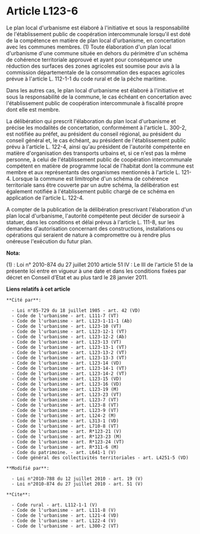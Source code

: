 # Article L123-6

Le plan local d'urbanisme est élaboré à l'initiative et sous la responsabilité de l'établissement public de coopération
intercommunale lorsqu'il est doté de la compétence en matière de plan local d'urbanisme, en concertation avec les communes
membres. (1) Toute élaboration d'un plan local d'urbanisme d'une commune située en dehors du périmètre d'un schéma de
cohérence territoriale approuvé et ayant pour conséquence une réduction des surfaces des zones agricoles est soumise pour
avis à la commission départementale de la consommation des espaces agricoles prévue à l'article L. 112-1-1 du code rural et
de la pêche maritime. 

Dans les autres cas, le plan local d'urbanisme est élaboré à l'initiative et sous la responsabilité de la commune, le cas
échéant en concertation avec l'établissement public de coopération intercommunale à fiscalité propre dont elle est membre. 

La délibération qui prescrit l'élaboration du plan local d'urbanisme et précise les modalités de concertation, conformément à
l'article L. 300-2, est notifiée au préfet, au président du conseil régional, au président du conseil général et, le cas
échéant, au président de l'établissement public prévu à l'article L. 122-4, ainsi qu'au président de l'autorité compétente en
matière d'organisation des transports urbains et, si ce n'est pas la même personne, à celui de l'établissement public de
coopération intercommunale compétent en matière de programme local de l'habitat dont la commune est membre et aux
représentants des organismes mentionnés à l'article L. 121-4. Lorsque la commune est limitrophe d'un schéma de cohérence
territoriale sans être couverte par un autre schéma, la délibération est également notifiée à l'établissement public chargé
de ce schéma en application de l'article L. 122-4. 

A compter de la publication de la délibération prescrivant l'élaboration d'un plan local d'urbanisme, l'autorité compétente
peut décider de surseoir à statuer, dans les conditions et délai prévus à l'article L. 111-8, sur les demandes d'autorisation
concernant des constructions, installations ou opérations qui seraient de nature à compromettre ou à rendre plus onéreuse
l'exécution du futur plan.

**Nota:**

(1) : Loi n° 2010-874 du 27 juillet 2010 article 51 IV : Le III de l'article 51 de la présente loi entre en vigueur à une
date et dans les conditions fixées par décret en Conseil d'Etat et au plus tard le 28 janvier 2011.

**Liens relatifs à cet article**

	**Cité par**:

	  - Loi n°85-729 du 18 juillet 1985 - art. 42 (VD)
	  - Code de l'urbanisme - art. L111-7 (VT)
	  - Code de l'urbanisme - art. L123-1-11-1 (Ab)
	  - Code de l'urbanisme - art. L123-10 (VT)
	  - Code de l'urbanisme - art. L123-12-1 (VT)
	  - Code de l'urbanisme - art. L123-12-2 (Ab)
	  - Code de l'urbanisme - art. L123-13 (VT)
	  - Code de l'urbanisme - art. L123-13-1 (VT)
	  - Code de l'urbanisme - art. L123-13-2 (VT)
	  - Code de l'urbanisme - art. L123-13-3 (VT)
	  - Code de l'urbanisme - art. L123-14 (VD)
	  - Code de l'urbanisme - art. L123-14-1 (VT)
	  - Code de l'urbanisme - art. L123-14-2 (VT)
	  - Code de l'urbanisme - art. L123-15 (VD)
	  - Code de l'urbanisme - art. L123-16 (VD)
	  - Code de l'urbanisme - art. L123-19 (M)
	  - Code de l'urbanisme - art. L123-23 (VT)
	  - Code de l'urbanisme - art. L123-7 (VT)
	  - Code de l'urbanisme - art. L123-8 (VT)
	  - Code de l'urbanisme - art. L123-9 (VT)
	  - Code de l'urbanisme - art. L124-2 (M)
	  - Code de l'urbanisme - art. L313-1 (VD)
	  - Code de l'urbanisme - art. L710-8 (VT)
	  - Code de l'urbanisme - art. R*123-21 (V)
	  - Code de l'urbanisme - art. R*123-23 (M)
	  - Code de l'urbanisme - art. R*123-24 (VT)
	  - Code de l'urbanisme - art. R*311-6 (M)
	  - Code du patrimoine. - art. L641-1 (V)
	  - Code général des collectivités territoriales - art. L4251-5 (VD)

	**Modifié par**:

	  - Loi n°2010-788 du 12 juillet 2010 - art. 19 (V)
	  - Loi n°2010-874 du 27 juillet 2010 - art. 51 (V)

	**Cite**:

	  - Code rural - art. L112-1-1 (V)
	  - Code de l'urbanisme - art. L111-8 (V)
	  - Code de l'urbanisme - art. L121-4 (VD)
	  - Code de l'urbanisme - art. L122-4 (V)
	  - Code de l'urbanisme - art. L300-2 (VT)
